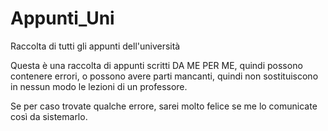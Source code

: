 # Appunti_Uni
Raccolta di tutti gli appunti dell'università

Questa è una raccolta di appunti scritti DA ME PER ME, quindi possono contenere errori, o possono avere parti mancanti, quindi non sostituiscono in nessun modo le lezioni di un professore.

Se per caso trovate qualche errore, sarei molto felice se me lo comunicate così da sistemarlo.
